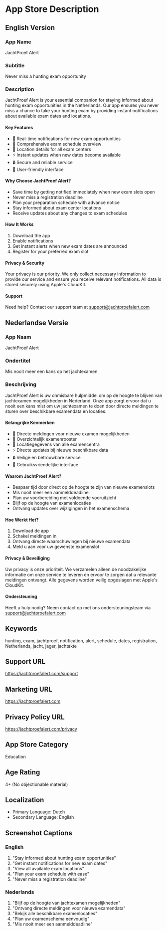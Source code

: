 # App Store Description

## English Version

### App Name
JachtProef Alert

### Subtitle
Never miss a hunting exam opportunity

### Description
JachtProef Alert is your essential companion for staying informed about hunting exam opportunities in the Netherlands. Our app ensures you never miss a chance to take your hunting exam by providing instant notifications about available exam dates and locations.

#### Key Features
- 🔔 Real-time notifications for new exam opportunities
- 📅 Comprehensive exam schedule overview
- 📍 Location details for all exam centers
- ⚡ Instant updates when new dates become available
- 🔒 Secure and reliable service
- 📱 User-friendly interface

#### Why Choose JachtProef Alert?
- Save time by getting notified immediately when new exam slots open
- Never miss a registration deadline
- Plan your preparation schedule with advance notice
- Stay informed about exam center locations
- Receive updates about any changes to exam schedules

#### How It Works
1. Download the app
2. Enable notifications
3. Get instant alerts when new exam dates are announced
4. Register for your preferred exam slot

#### Privacy & Security
Your privacy is our priority. We only collect necessary information to provide our service and ensure you receive relevant notifications. All data is stored securely using Apple's CloudKit.

#### Support
Need help? Contact our support team at support@jachtproefalert.com

## Nederlandse Versie

### App Naam
JachtProef Alert

### Ondertitel
Mis nooit meer een kans op het jachtexamen

### Beschrijving
JachtProef Alert is uw onmisbare hulpmiddel om op de hoogte te blijven van jachtexamen mogelijkheden in Nederland. Onze app zorgt ervoor dat u nooit een kans mist om uw jachtexamen te doen door directe meldingen te sturen over beschikbare examendata en locaties.

#### Belangrijke Kenmerken
- 🔔 Directe meldingen voor nieuwe examen mogelijkheden
- 📅 Overzichtelijk examenrooster
- 📍 Locatiegegevens van alle examencentra
- ⚡ Directe updates bij nieuwe beschikbare data
- 🔒 Veilige en betrouwbare service
- 📱 Gebruiksvriendelijke interface

#### Waarom JachtProef Alert?
- Bespaar tijd door direct op de hoogte te zijn van nieuwe examenslots
- Mis nooit meer een aanmelddeadline
- Plan uw voorbereiding met voldoende vooruitzicht
- Blijf op de hoogte van examenlocaties
- Ontvang updates over wijzigingen in het examenschema

#### Hoe Werkt Het?
1. Download de app
2. Schakel meldingen in
3. Ontvang directe waarschuwingen bij nieuwe examendata
4. Meld u aan voor uw gewenste examenslot

#### Privacy & Beveiliging
Uw privacy is onze prioriteit. We verzamelen alleen de noodzakelijke informatie om onze service te leveren en ervoor te zorgen dat u relevante meldingen ontvangt. Alle gegevens worden veilig opgeslagen met Apple's CloudKit.

#### Ondersteuning
Heeft u hulp nodig? Neem contact op met ons ondersteuningsteam via support@jachtproefalert.com

## Keywords
hunting, exam, jachtproef, notification, alert, schedule, dates, registration, Netherlands, jacht, jager, jachtakte

## Support URL
https://jachtproefalert.com/support

## Marketing URL
https://jachtproefalert.com

## Privacy Policy URL
https://jachtproefalert.com/privacy

## App Store Category
Education

## Age Rating
4+ (No objectionable material)

## Localization
- Primary Language: Dutch
- Secondary Language: English

## Screenshot Captions
### English
1. "Stay informed about hunting exam opportunities"
2. "Get instant notifications for new exam dates"
3. "View all available exam locations"
4. "Plan your exam schedule with ease"
5. "Never miss a registration deadline"

### Nederlands
1. "Blijf op de hoogte van jachtexamen mogelijkheden"
2. "Ontvang directe meldingen voor nieuwe examendata"
3. "Bekijk alle beschikbare examenlocaties"
4. "Plan uw examenschema eenvoudig"
5. "Mis nooit meer een aanmelddeadline" 